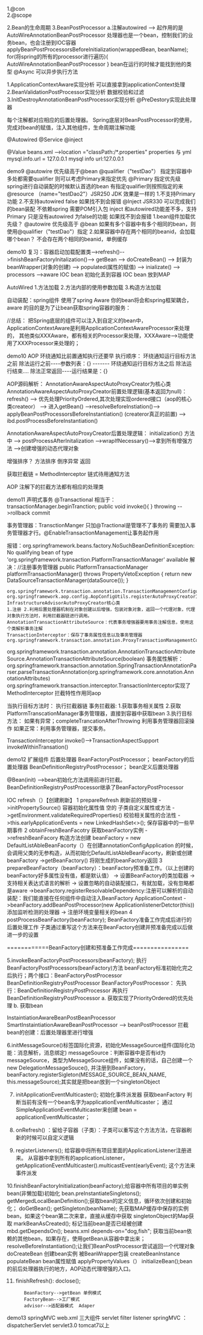1.@con  
2.@scope

2.Bean的生命周期
3.BeanPostProcessor
a.注解autowired --> 起作用的是AutoWireAnnotationBeanPostProcessor
处理器也是一个bean，控制我们的业务bean，也会注册到IOC容器
applyBeanPostProcessorsBeforeInitialization(wrappedBean, beanName);
for(将spring的所有的processor进行遍历){
    AutoWireAnnotationBeanPostProcessor
}
bean在运行的时候才能找到他的类型
@Async 可以异步执行方法

1.ApplicationContextAware实现分析  可以直接拿到applicationContext处理
2.BeanValidationPostProcessor实现分析  数据校验和过滤
3.InitDestroyAnnotationBeanPostProcessor实现分析  @PreDestory实现此处理器

每个注解都对应相应的后置处理器。
Spring底层对BeanPostProcessor的使用，完成对bean的赋值，注入其他组件，生命周期注解功能

@Autowired @Service @inject

@Value
beans.xml -->location ="classPath:/*.properties"
properties 与 yml
mysql.info.url = 127.0.0.1
mysql
  info
    url:127.0.0.1
    
    
demo9 
@autowire 优先级高于@bean
@qualifier（"testDao"） 指定到容器中  多处都需要qualifier 则可以考虑Primary来指定优先
@Primary 指定优先级  spring进行自动装配的时候默认首选的bean 有指定qualifier则按照指定的来
@resource （name="testDao2"）JSR250  JDK  效果是一样的 1.不支持Primary功能 2.不支持autowired false 如果找不到会报错
@Inject JSR330 可以完成我们的bean装配 不依赖spring 需要POM引入包 inject 和autowired功能差不多，支持Primary 只是没有autowired 为false的功能 如果找不到会报错
1.bean组件加载优先级？
@autowire 优先级高于 @bean
如果有多个容器中有多个相同的bean，则使用@qualifier（"testDao"）指定
2.如果容器中存在两个相同的beanid，会加载哪个bean？
不会存在两个相同的beanid，单例缓存

demo10
复习：容器启动加载配置类-->refresh()-->finishBeanFactoryInitalization()-->
getBean --> doCreateBean() --> 封装为beanWrapper(对象的创建) --> 
populated(属性的赋值) --> inializate() --> processors -->aware
IOC bean 初始化丢到容器
IOC bean 放到MAP

AutoWired  1.方法加载  2.方法内部的使用参数加载  3.构造方法加载

自动装配：spring组件
使用了spring Aware 你的bean将会和spring框架耦合，
aware 的目的是为了让bean获取spring容器的服务：

//总结：
把Spring底层的组件可以注入到自定义的bean中，ApplicationContextAware是利用ApplicationContextAwareProcessor来处理的，
其他类似XXXAware，都有相关的Processor来处理，XXXAware-->功能使用了XXXProcessor来处理的；

demo10 AOP
环绕通知比前置通知执行还要早
执行顺序：
        环绕通知运行目标方法之前
        除法运行之前----参数列表：{}
        -------
        环绕通知运行目标方法之后
        除法运行结束....
        除法正常返回----运行结果是：{}
        
AOP源码解析：
AnnotationAwareAspectAutoProxyCreator为核心类
AnnotationAwareAspectAutoProxyCreator前置处理逻辑(基本返回为null)： 
refresh() -->
优先处理PriorityOrdered,其次处理实现ordered接口（aop的核心类createor） 
 --> 进入getBean()  -->resolveBeforeInstiation()-->
 applyBeanPostProcessorsBeforeInstantiation() (createror真正的前置) 
 --> ibd.postProcessBeforeInstantiation()
 
 AnnotationAwareAspectAutoProxyCreator后置处理逻辑：
 initialization() 方法中 --> postProcessAfterInitalization
 -->wrapIfNecessary()-->拿到所有增强方法 -->创建增强的动态代理对象
 
 增强排序？ 方法排序 倒序异常 返回  
 
 获取拦截链 = MethodInterceptor
 链式待用通知方法
 
 AOP 注解下的拦截方法都有相应的处理类 
 
 demo11 声明式事务
 @Transactional 相当于：
 transactionManager.beginTranction;
 public void invoke(){
 }
 throwing -->rollback
 commit
 
 事务管理器：TransctionManger
 只加@Tractional是管理不了事务的 需要加入事务管理器才行。@EnableTransactionManagement让事务起作用
 
 报错：org.springframework.beans.factory.NoSuchBeanDefinitionException: No qualifying bean of type 'org.springframework.transaction.PlatformTransactionManager' available
 解决：//注册事务管理器
    public PlatformTransactionManager platformTransactionManager() throws PropertyVetoException {
        return new DataSourceTransactionManager(dataSource());
    }
    
    org.springframework.transaction.annotation.TransactionManagementConfigurationSelector.selectImports
    org.springframework.aop.config.AopConfigUtils.registerAutoProxyCreatorIfNecessary(org.springframework.beans.factory.support.BeanDefinitionRegistry)
    InfrastructureAdvisorAutoProxyCreator核心类
    1.注册 2.利用后置处理器机制在对象创建以后增强，包装对象对象，返回一个代理对象，代理对象执行方法时，利用拦截器链进行调用。
    AnnotationTransactionAttributeSource：代表事务增强器要用事务注解信息，使用这个类解析事务注解
    TransactionInterceptor：保存了事务属性信息以及事务管理器
    org.springframework.transaction.annotation.ProxyTransactionManagementConfiguration
org.springframework.transaction.annotation.AnnotationTransactionAttributeSource.AnnotationTransactionAttributeSource(boolean)
事务属性解析：org.springframework.transaction.annotation.SpringTransactionAnnotationParser.parseTransactionAnnotation(org.springframework.core.annotation.AnnotationAttributes)
 org.springframework.transaction.interceptor.TransactionInterceptor实现了MethodInterceptor 拦截特性作用同aop
 
 当执行目标方法时：
 执行拦截器链
 事务拦截器:
 1.获取事务相关属性
 2.获取PlatformTranscationManager事务管理器，直接到容器中获取bean
 3.执行目标方法：
        如果有异常；completeTrancationAfterThrowing 利用事务管理器回滚操作
        如果正常：利用事务管理器，提交事务。
 
 TransactionInterceptor invoke()-->TransactionAspectSupport invokeWithinTransation()

 demo12 扩展组件 后置处理器
 BeanFactoryPostProcessor； beanFactory的后置处理器
 BeanDefinitionRegistryPostProcessor； bean定义后置处理器
 
 @Bean(init)  -->bean初始化方法调用前进行拦截。
 BeanDefinitionRegistryPostProcessor继承了BeanFactoryPostProcessor
 
 IOC
 refresh（）【创建刷新】
 1 prepareRefresh  刷新前的预处理
     ->initPropertySource() 容器初始化属性值 空的 子类自定义属性或方法
     ->getEnvironment.validateRequiredProperties()  校验相关属性的合法性
     ->this.earlyApplicationEvents = new LinkedHashSet<>(); 保存容器中的一些早期事件
 2 obtainFreshBeanFacotry  获取beanFactory实例
    ->refreshBeanFacory  构造方法创建 beanFactory = new DefaultListAbleBeanFacorty（）在创建annotationConfigApplication
        的时候，会调用父类的无参构造，从而初始化DefaultListAbleBeanFacorty，刷新或创建beanFactory
    ->getBeanFactory() 将刚生成的beanFactory返回
 3 prepareBeanFactory（beanFactory）：beanFactory预准备工作。（以上创建的beanFactory好多属性没有值，都是默认值）
    ->       设置BeanFactory的类加载器
    ->       支持相关表达式语言的解析
    ->       设置忽略的自动装配接口，有就加载，没有忽略都是aware
    ->beanFactory.registerResolvableDependency:注册可以解析的自动装配：我们能直接在任何组件中自动注入BeanFactory ApplicationContext
    ->beanFactory.addBeanPostProcessor(new ApplicationlistenerDetctor(this)) 添加监听检测的处理器
    ->       注册环境变量相关的bean
 4 postProcessBeanFactory(beanFactory);  BeanFactory准备工作完成后进行的后置处理工作
 子类通过重写这个方法来在BeanFactory创建并预准备完成以后做进一步的设置
 
 ============BeanFactory创建和预准备工作完成================
 
 5.invokeBeanFactoryPostProcessors(beanFactory); 执行BeanFactoryPostProcessors(beanFactory)方法
 beanFactory标准初始化完之后执行；两个接口：BeanFactoryPostProcessor  BeanDefinitionRegistryPostProcessor
 BeanFactoryPostProcessor：
  先执行：BeanDefinitionRegistryPostProcessor 再执行BeanDefinitionRegistryPostProcessor
  a. 获取实现了PriorityOrdered的优先处理
  b. 获取bean
  
  InstaintiationAwareBeanPostBeanProcessor
  SmartInstaintiationAwareBeanPostProcessor --> beanPostProcessor
  拦截bean的创建：后置处理器里进行增强
  
 6.initMessageSource()标签国际化资源，初始化MessageSource组件(国际化功能：消息解析，消息绑定) 
 messageSource：判断容器中是否有id为messageSource，类型为MessageSource组件，如果没有的话，自己创建一个new DelegationMessageSouce(),
 并注册到BeanFactory，beanFactory.registerSigleton(MESSAGE_SOURCE_BEAN_NAME, this.messageSource);其实就是把bean放到一个singletonObject
 
 7.	initApplicationEventMulticaster(); 初始化事件派发器
    获取beanFactory
    判断当前有没有一个bean名字为applicationEventMulticaster；
    通过SimpleApplicationEventMulticaster来创建  bean = applicationEventMulticaster；
    
 8. onRefresh()  ：留给子容器（子类）：子类可以重写这个方法方法，在容器刷新的时候可以自定义逻辑
 
 9. registerListeners(); 给容器中将所有项目里面的ApplicationListener注册进来。
    从容器中拿到所有的applicationListener，
    getApplicationEventMulticaster().multicastEvent(earlyEvent); 这个方法来事件派发
    
 10.finishBeanFactoryInitialization(beanFactory);给容器中所有项目的单实例 bean(非懒加载)初始化
    bean.preInstantiateSingletons();
        getMergedLocalBeanDefinition();获取bean的定义信息，循环依次创建和初始化；
        doGetBean();
        getSingleton(beanName); 先获取MAP缓存中保存的实例bean，如果这个bean第二次来拿，直接从缓存中获取 singletonObject的Map获取
        markBeanAsCreated();  标记当前bean是否已经被创建
        mbd.getDependsOn(); beans.xml depends-on="dog,fish"; 获取当前bean依赖的其他bean，如果存在，使用getBean从容器中拿出来；
        resolveBeforeInstantiation();让我们BeanPostProcessor尝试返回一个代理对象
        doCreateBean 创建bean实例 被BeanWrapper包装
        createBeanInstance 
        populateBean bean属性赋值
        applyPropertyValues（）
        initializeBean();bean的前后处理器执行的地方，AOP动态代理增强的入口。
      
 11. finishRefresh():
            doclose();
            
            
            BeanFactory-->getBean 单例模式
            FactoryBean-->工厂模式
            advisor-->适配器模式  Adaper
    
  demo13  springMVC
  web.xml 三大组件 servlet filter listener
  springMVC ： dispatcherServlet
  servlet3.0  tomcat7以上
  


 
 
